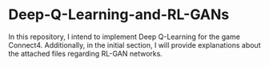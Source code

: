 # Deep-Q-Learning-and-RL-GANs
In this repository, I intend to implement Deep Q-Learning for the game Connect4. Additionally, in the initial section, I will provide explanations about the attached files regarding RL-GAN networks.
